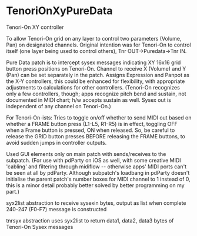 # TenoriOnXyPureData
Tenori-On XY controller

To allow Tenori-On grid on any layer to control two parameters (Volume, Pan) on designated channels. Original intention was for Tenori-On to control itself (one layer being used to control others), Tnr OUT->Puredata->Tnr IN.

Pure Data patch is to intercept sysex messages indicating XY 16x16 grid button press positions on Tenori-On.  Channel to receive X (Volume) and Y (Pan) can be set separately in the patch. Assigns Expression and Panpot as the X-Y controllers, this could be enhanced for flexibility, with appropriate adjustments to calculations for other controllers. (Tenori-On recognizes only a few controllers, though; apps recognize pitch bend and sustain, not documented in MIDI chart; h/w accepts sustain as well. Sysex out is independent of any channel on Tenori-On.)  

For Tenori-On-ists: Tries to toggle on/off whether to send MIDI out based on whether a FRAME button press (L1-L5, R1-R5) is in effect, toggling OFF when a Frame button is pressed, ON when released.  So, be careful to release the GRID button presses BEFORE releasing the FRAME buttons, to avoid sudden jumps in controller outputs.

Used GUI elements only on main patch with sends/receives to the subpatch. (For use with pdParty on iOS as well, with some creative MIDI 'cabling' and filtering through midiflow -- otherwise apps' MIDI ports can't be seen at all by pdParty.  Although subpatch's loadbang in pdParty doesn't initialise the parent patch's number boxes for MIDI channel to 1 instead of 0, this is a minor detail probably better solved by better programming on my part.)

syx2list abstraction to receive sysexin bytes, output as list when complete 240-247 (F0-F7) message is constructed

tnrsyx abstraction uses syx2list to return data1, data2, data3 bytes of Tenori-On Sysex messages 
